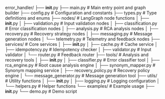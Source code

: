 error_handler/
├── __init__.py
├── main.py                    # Main entry point and graph builder
├── config.py                   # Configuration and constants
├── types.py                    # Type definitions and enums
├── nodes/                      # LangGraph node functions
│   ├── __init__.py
│   ├── validation.py          # Input validation nodes
│   ├── classification.py      # Error classification nodes
│   ├── analysis.py            # RCA analysis nodes
│   ├── recovery.py            # Recovery strategy nodes
│   ├── messaging.py           # Message generation nodes
│   └── telemetry.py           # Telemetry and feedback nodes
├── services/                   # Core services
│   ├── __init__.py
│   ├── cache.py              # Cache service
│   ├── idempotency.py        # Idempotency checker
│   ├── validator.py          # Input validator
│   └── router.py             # Feedback router
├── tools/                      # Analysis and recovery tools
│   ├── __init__.py
│   ├── classifier.py          # Error classifier tool
│   ├── rca_engine.py          # Root cause analysis engine
│   ├── synonym_mapper.py      # Synonym mapping service
│   ├── recovery_policy.py     # Recovery policy engine
│   └── message_generator.py   # Message generation tool
├── utils/                      # Utility functions
│   ├── __init__.py
│   ├── logging.py            # Logging configuration
│   └── helpers.py            # Helper functions
└── examples/                   # Example usage
    ├── __init__.py
    └── demo.py               # Demo script